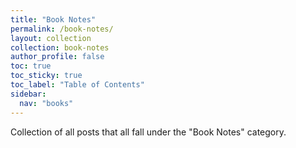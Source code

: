 ```yaml
---
title: "Book Notes"
permalink: /book-notes/
layout: collection
collection: book-notes
author_profile: false
toc: true
toc_sticky: true
toc_label: "Table of Contents"
sidebar:
  nav: "books"
---
```


Collection of all posts that all fall under the "Book Notes" category.

